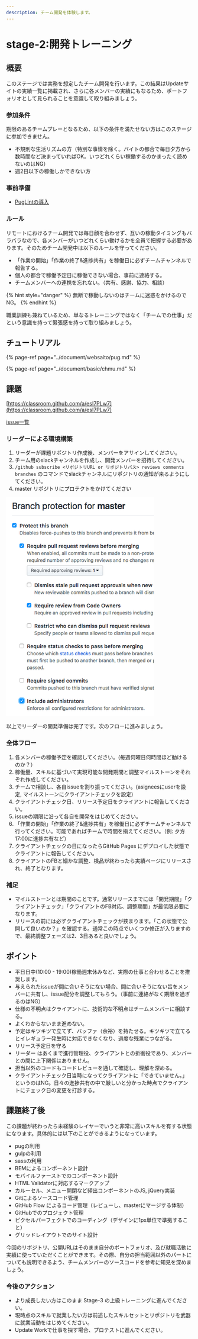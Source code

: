 ```yaml
---
description: チーム開発を体験します。
---
```


# stage-2:開発トレーニング

## 概要

このステージでは実務を想定したチーム開発を行います。この結果はUpdateサイトの実績一覧に掲載され、さらに各メンバーの実績にもなるため、ポートフォリオとして見られることを意識して取り組みましょう。

### 参加条件

期限のあるチームプレーとなるため、以下の条件を満たせない方はこのステージに参加できません。

* 不規則な生活リズムの方（特別な事情を除く。バイトの都合で毎日夕方から数時間など決まっていればOK。いつどれくらい稼働するのかまったく読めないのはNG）
* 週2日以下の稼働しかできない方

### 事前準備

* [PugLintの導入](https://docs.update.jp/document/websaito/pug#puglint)

### ルール

リモートにおけるチーム開発では毎日顔を合わせず、互いの稼動タイミングもバラバラなので、各メンバーがいつどれくらい動けるかを全員で把握する必要があります。そのためチーム開発中は以下のルールを守ってください。

* 「作業の開始」「作業の終了&進捗共有」を稼働日に必ずチームチャンネルで報告する。
* 個人の都合で稼働予定日に稼働できない場合、事前に連絡する。
* チームメンバーへの連携を忘れない。（共有、感謝、協力、相談）

{% hint style="danger" %}
無断で稼動しないのはチームに迷惑をかけるのでNG。
{% endhint %}

職業訓練も兼ねているため、単なるトレーニングではなく「チームでの仕事」だという意識を持って緊張感を持って取り組みましょう。

## チュートリアル

{% page-ref page="../document/websaito/pug.md" %}

{% page-ref page="../document/basic/chmu.md" %}

## 課題

[https://classroom.github.com/a/esI7PLw7](https://classroom.github.com/a/esI7PLw7)

[issue一覧](https://github.com/Update-hub/stage-2/issues)

### リーダーによる環境構築

1. リーダーが課題リポジトリ作成後、メンバーをアサインしてください。
2. チーム用のslackチャンネルを作成し、開発メンバーを招待してください。
3. `/github subscribe <リポジトリURL or リポジトリパス> reviews comments branches` のコマンドでslackチャンネルにリポジトリの通知が来るようにしてください。
4. master リポジトリにプロテクトをかけてください



![設定項目](../.gitbook/assets/sukurnshotto-2018-04-14-180826.png)

以上でリーダーの開発準備は完了です。次のフローに進みましょう。

### 全体フロー

1. 各メンバーの稼働予定を確認してください。\(毎週何曜日何時間ほど動けるのか？）
2. 稼働量、スキルに基づいて実現可能な開発期間と調整マイルストーンをそれぞれ作成してください。
3. チームで相談し、各自issueを割り振ってください。\(asigneesにuserを設定, マイルストーンにクライアントチェックを設定\)
4. クライアントチェック日、リリース予定日をクライアントに報告してください。
5. issueの期限に沿って各自を開発をはじめてください。
6. 「作業の開始」「作業の終了&進捗共有」を稼働日に必ずチームチャンネルで行ってください。可能であればチームで時間を揃えてください。（例: 夕方17:00に進捗共有など）
7. クライアントチェックの日になったらGitHub Pages にデプロイした状態でクライアントに報告してください。
8. クライアントのFBと細かな調整、検品が終わったら実績ページにリリースされ、終了となります。

### 補足

* マイルストーンとは期間のことです。通常リリースまでには「開発期間」「クライアントチェック」「クライアントのFB対応、調整期間」が最低限必要になります。
* リリースの前には必ずクライアントチェックが挟まります。「この状態で公開して良いのか？」を確認する。通常この時点でいくつか修正が入りますので、最終調整フェーズは2、3日あると良いでしょう。

## ポイント

* 平日日中\(10:00 - 19:00\)稼働週末休みなど、実際の仕事と合わせることを推奨します。
* 与えられたissueが間に合いそうにない場合、間に合いそうにない旨をメンバーに共有し、issue配分を調整してもらう。（事前に連絡がなく期限を過ぎるのはNG）
* 仕様の不明点はクライアントに、技術的な不明点はチームメンバーに相談する。
* よくわからないまま進めない。
* 予定はキツキツで立てず、バッファ（余裕）を持たせる。キツキツで立てるとイレギュラー発生時に対応できなくなり、過度な残業につながる。
* リリース予定日を守る
* リーダー はあくまで進行管理役、クライアントとの折衝役であり、メンバーとの間に上下関係はありません。
* 担当以外のコードもコードレビューを通して確認し、理解を深める。
* クライアントチェック日当時になってクライアントに「できていません。」というのはNG。日々の進捗共有の中で厳しいと分かった時点でクライアントにチェック日の変更を打診する。

## 課題終了後

この課題が終わったら未経験のレイヤーでいうと非常に高いスキルを有する状態になります。具体的には以下のことができるようになっています。

* pugの利用
* gulpの利用
* sassの利用
* BEMによるコンポーネント設計
* モバイルファーストでのコンポーネント設計
* HTML Validatorに対応するマークアップ
* カルーセル、メニュー開閉など頻出コンポーネントのJS, jQuery実装
* Gitによるソースコード管理
* GitHub Flow によるコード管理（レビューし、masterにマージする体制）
* GitHubでのプロジェクト管理
* ピクセルパーフェクトでのコーディング（デザインに1px単位で準拠すること）
* グリッドレイアウトでのサイト設計

今回のリポジトリ、公開URLはそのまま自分のポートフォリオ、及び就職活動に実績に使っていただくことができます。その際、自分の担当範囲以外のパートについても説明できるよう、チームメンバーのソースコードを参考に知見を深めましょう。

### 今後のアクション

* より成長したい方はこのまま Stage-3 の上級トレーニングに進んでください。
* 現時点のスキルで就業したい方は前述したスキルセットとリポジトリを武器に就業活動をはじめてください。
* Update Workで仕事を探す場合、プロテストに進んでください。



